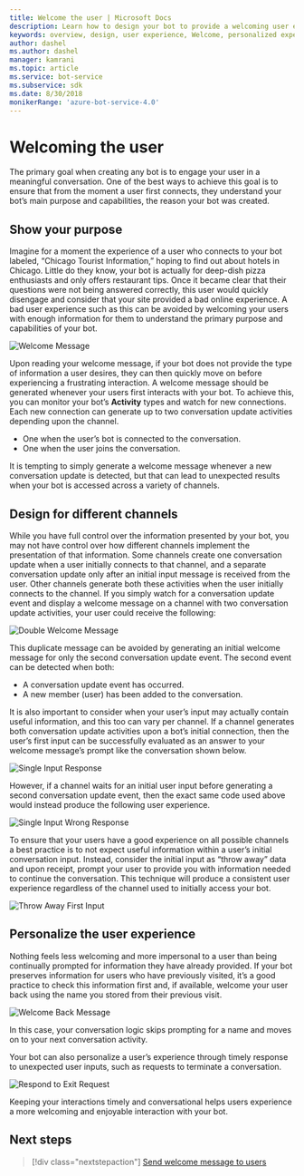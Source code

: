 ```yaml
---
title: Welcome the user | Microsoft Docs
description: Learn how to design your bot to provide a welcoming user experience.
keywords: overview, design, user experience, Welcome, personalized experience 
author: dashel
ms.author: dashel
manager: kamrani
ms.topic: article
ms.service: bot-service
ms.subservice: sdk
ms.date: 8/30/2018
monikerRange: 'azure-bot-service-4.0'
---
```


# Welcoming the user

The primary goal when creating any bot is to engage your user in a meaningful conversation. One of the best ways to achieve this goal is to ensure that from the moment a user first connects, they understand your bot’s main purpose and capabilities, the reason your bot was created.

## Show your purpose

Imagine for a moment the experience of a user who connects to your bot labeled, “Chicago Tourist Information,” hoping to find out about hotels in Chicago. Little do they know, your bot is actually for deep-dish pizza enthusiasts and only offers restaurant tips. Once it became clear that their questions were not being answered correctly, this user would quickly disengage and consider that your site provided a bad online experience. A bad user experience such as this can be avoided by welcoming your users with enough information for them to understand the primary purpose and capabilities of your bot. 

![Welcome Message](./media/welcome_message.png)

Upon reading your welcome message, if your bot does not provide the type of information a user desires, they can then quickly move on before experiencing a frustrating interaction.
A welcome message should be generated whenever your users first interacts with your bot. To achieve this, you can monitor your bot’s **Activity** types and watch for new connections. Each new connection can generate up to two conversation update activities depending upon the channel.

- One when the user’s bot is connected to the conversation.
- One when the user joins the conversation.

It is tempting to simply generate a welcome message whenever a new conversation update is detected, but that can lead to unexpected results when your bot is accessed across a variety of channels.

## Design for different channels

While you have full control over the information presented by your bot, you may not have control over how different channels implement the presentation of that information. Some channels create one conversation update when a user initially connects to that channel, and a separate conversation update only after an initial input message is received from the user. Other channels generate both these activities when the user initially connects to the channel. If you simply watch for a conversation update event and display a welcome message on a channel with two conversation update activities, your user could receive the following:

![Double Welcome Message](./media/double_welcome_message.png)

This duplicate message can be avoided by generating an initial welcome message for only the second conversation update event. The second event can be detected when both:
- A conversation update event has occurred.
- A new member (user) has been added to the conversation.

It is also important to consider when your user’s input may actually contain useful information, and this too can vary per channel. If a channel generates both conversation update activities upon a bot’s initial connection, then the user’s first input can be successfully evaluated as an answer to your welcome message’s prompt like the conversation shown below.

![Single Input Response](./media/single_input_response.png)

However, if a channel waits for an initial user input before generating a second conversation update event, then the exact same code used above would instead produce the following user experience.

![Single Input Wrong Response](./media/single_input_wrong_response.png)

To ensure that your users have a good experience on all possible channels a best practice is to not expect useful information within a user’s initial conversation input. Instead, consider the initial input as “throw away” data and upon receipt, prompt your user to provide you with information needed to continue the conversation. This technique will produce a consistent user experience regardless of the channel used to initially access your bot.

![Throw Away First Input](./media/no_first_input_response.png)

## Personalize the user experience

Nothing feels less welcoming and more impersonal to a user than being continually prompted for information they have already provided. If your bot preserves information for users who have previously visited, it’s a good practice to check this information first and, if available, welcome your user back using the name you stored from their previous visit. 

![Welcome Back Message](./media/welcome_back.png)

In this case, your conversation logic skips prompting for a name and moves on to your next conversation activity.

Your bot can also personalize a user’s experience through timely response to unexpected user inputs, such as requests to terminate a conversation.

![Respond to Exit Request](./media/respond_to_exit.png)

Keeping your interactions timely and conversational helps users experience a more welcoming and enjoyable interaction with your bot.

## Next steps
> [!div class="nextstepaction"]
> [Send welcome message to users](bot-builder-send-welcome-message.md)
